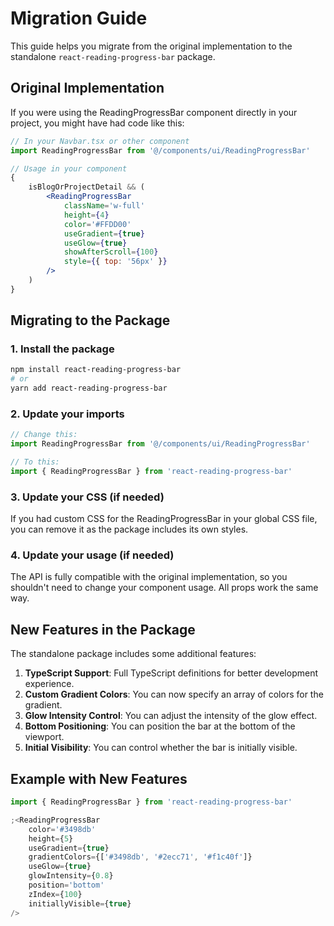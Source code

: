 # Migration Guide

This guide helps you migrate from the original implementation to the standalone
`react-reading-progress-bar` package.

## Original Implementation

If you were using the ReadingProgressBar component directly in your project, you
might have had code like this:

```jsx
// In your Navbar.tsx or other component
import ReadingProgressBar from '@/components/ui/ReadingProgressBar'

// Usage in your component
{
	isBlogOrProjectDetail && (
		<ReadingProgressBar
			className='w-full'
			height={4}
			color='#FFDD00'
			useGradient={true}
			useGlow={true}
			showAfterScroll={100}
			style={{ top: '56px' }}
		/>
	)
}
```

## Migrating to the Package

### 1. Install the package

```bash
npm install react-reading-progress-bar
# or
yarn add react-reading-progress-bar
```

### 2. Update your imports

```jsx
// Change this:
import ReadingProgressBar from '@/components/ui/ReadingProgressBar'

// To this:
import { ReadingProgressBar } from 'react-reading-progress-bar'
```

### 3. Update your CSS (if needed)

If you had custom CSS for the ReadingProgressBar in your global CSS file, you
can remove it as the package includes its own styles.

### 4. Update your usage (if needed)

The API is fully compatible with the original implementation, so you shouldn't
need to change your component usage. All props work the same way.

## New Features in the Package

The standalone package includes some additional features:

1. **TypeScript Support**: Full TypeScript definitions for better development
   experience.
2. **Custom Gradient Colors**: You can now specify an array of colors for the
   gradient.
3. **Glow Intensity Control**: You can adjust the intensity of the glow effect.
4. **Bottom Positioning**: You can position the bar at the bottom of the
   viewport.
5. **Initial Visibility**: You can control whether the bar is initially visible.

## Example with New Features

```jsx
import { ReadingProgressBar } from 'react-reading-progress-bar'

;<ReadingProgressBar
	color='#3498db'
	height={5}
	useGradient={true}
	gradientColors={['#3498db', '#2ecc71', '#f1c40f']}
	useGlow={true}
	glowIntensity={0.8}
	position='bottom'
	zIndex={100}
	initiallyVisible={true}
/>
```
